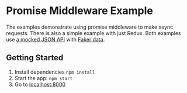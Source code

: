 # Promise Middleware Example

The examples demonstrate using promise middleware to make async requests. There is also a simple example with just Redux. Both examples use [a mocked JSON API](https://github.com/typicode/json-server) with [Faker data](https://github.com/marak/Faker.js/).

## Getting Started

1. Install dependencies `npm install`
2. Start the app: `npm start`
3. Go to [localhost:8000](http://localhost:8000)
